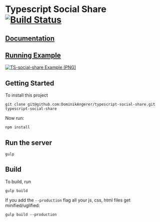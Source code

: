 # Typescript Social Share [![Build Status](https://travis-ci.org/DominikAngerer/typescript-social-share.svg?branch=master)](https://travis-ci.org/DominikAngerer/typescript-social-share)

## [Documentation](http://ts-social-share.dominikangerer.com/docs/)

## [Running Example](http://ts-social-share.dominikangerer.com/)

[![TS-social-share Example (PNG)](http://ts-social-share.dominikangerer.com/github-images/example.png?v=1)](http://ts-social-share.dominikangerer.com/)

## Getting Started

To install this project
```
git clone git@github.com:DominikAngerer/typescript-social-share.git typescript-social-share
```

Now run:
```
npm install
```

## Run the server
```
gulp
```

## Build
To build, run
```
gulp build
```
If you add the `--production` flag all your js, css, html files get minified/uglified:
```
gulp build --production
```